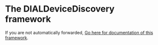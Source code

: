 # The DIALDeviceDiscovery framework

If you are not automatically forwarded, [Go here for documentation of this framework](DIALDeviceDiscovery/index.html).

<script type="text/javascript">
document.location="DIALDeviceDiscovery/index.html";
</script>
